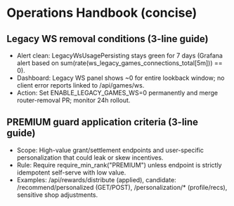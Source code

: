 # Operations Handbook (concise)

## Legacy WS removal conditions (3-line guide)
- Alert clean: LegacyWsUsagePersisting stays green for 7 days (Grafana alert based on sum(rate(ws_legacy_games_connections_total[5m])) == 0).
- Dashboard: Legacy WS panel shows ~0 for entire lookback window; no client error reports linked to /api/games/ws.
- Action: Set ENABLE_LEGACY_GAMES_WS=0 permanently and merge router-removal PR; monitor 24h rollout.

## PREMIUM guard application criteria (3-line guide)
- Scope: High-value grant/settlement endpoints and user-specific personalization that could leak or skew incentives.
- Rule: Require require_min_rank("PREMIUM") unless endpoint is strictly idempotent self-serve with low value.
- Examples: /api/rewards/distribute (applied), candidate: /recommend/personalized (GET/POST), /personalization/* (profile/recs), sensitive shop adjustments.
